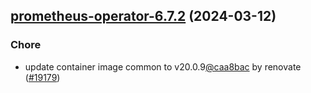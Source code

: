 

## [prometheus-operator-6.7.2](https://github.com/truecharts/charts/compare/prometheus-operator-6.7.1...prometheus-operator-6.7.2) (2024-03-12)

### Chore



- update container image common to v20.0.9[@caa8bac](https://github.com/caa8bac) by renovate ([#19179](https://github.com/truecharts/charts/issues/19179))